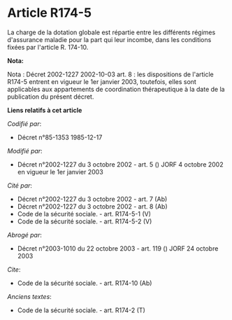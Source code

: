 # Article R174-5

La charge de la dotation globale est répartie entre les différents régimes d'assurance maladie pour la part qui leur incombe,
dans les conditions fixées par l'article R. 174-10.

**Nota:**

Nota : Décret 2002-1227 2002-10-03 art. 8 : les dispositions de l'article R174-5 entrent en vigueur le 1er janvier 2003,
toutefois, elles sont applicables aux appartements de coordination thérapeutique à la date de la publication du présent
décret.

**Liens relatifs à cet article**

_Codifié par_:

  - Décret n°85-1353 1985-12-17

_Modifié par_:

  - Décret n°2002-1227 du 3 octobre 2002 - art. 5 () JORF 4 octobre 2002 en vigueur le 1er janvier 2003

_Cité par_:

  - Décret n°2002-1227 du 3 octobre 2002 - art. 7 (Ab)
  - Décret n°2002-1227 du 3 octobre 2002 - art. 8 (Ab)
  - Code de la sécurité sociale. - art. R174-5-1 (V)
  - Code de la sécurité sociale. - art. R174-5-2 (V)

_Abrogé par_:

  - Décret n°2003-1010 du 22 octobre 2003 - art. 119 () JORF 24 octobre 2003

_Cite_:

  - Code de la sécurité sociale. - art. R174-10 (Ab)

_Anciens textes_:

  - Code de la sécurité sociale. - art. R174-2 (T)
